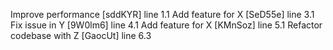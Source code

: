 Improve performance [sddKYR] line 1.1
Add feature for X [SeD55e] line 3.1
Fix issue in Y [9W0lm6] line 4.1
Add feature for X [KMnSoz] line 5.1
Refactor codebase with Z [GaocUt] line 6.3

